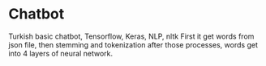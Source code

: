 # Chatbot
Turkish basic chatbot, Tensorflow, Keras, NLP, nltk
First it get words from json file, then  stemming and tokenization after those processes, words get into 4 layers of neural network.
